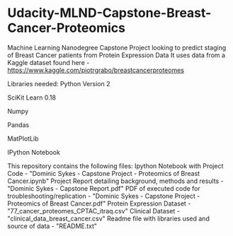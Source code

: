 # Udacity-MLND-Capstone-Breast-Cancer-Proteomics
Machine Learning Nanodegree Capstone Project looking to predict staging of Breast Cancer patients from Protein Expression Data
It uses data from a Kaggle dataset found here - https://www.kaggle.com/piotrgrabo/breastcancerproteomes
 
Libraries needed:
Python Version 2<p>
SciKit Learn 0.18<p>
Numpy<p>
Pandas<p>
MatPlotLib<p>
IPython Notebook<p>

This repository contains the following files:
Ipython Notebook with Project Code - "Dominic Sykes - Capstone Project - Proteomics of Breast Cancer.ipynb"
Project Report detailing background, methods and results - "Dominic Sykes - Capstone Report.pdf"
PDF of executed code for troubleshooting/replication - "Dominic Sykes - Capstone Project - Proteomics of Breast Cancer.pdf"
Protein Expression Dataset - "77_cancer_proteomes_CPTAC_itraq.csv"
Clinical Dataset - "clinical_data_breast_cancer.csv"
Readme file with libraries used and source of data - "README.txt"

